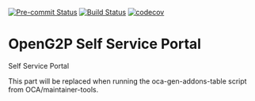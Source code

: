 
<!-- /!\ Non OCA Context : Set here the badge of your runbot / runboat instance. -->
[![Pre-commit Status](https://github.com/OpenG2P/openg2p-self-service-portal/actions/workflows/pre-commit.yml/badge.svg?branch=15.0)](https://github.com/OpenG2P/openg2p-self-service-portal/actions/workflows/pre-commit.yml?query=branch%3A15.0)
[![Build Status](https://github.com/OpenG2P/openg2p-self-service-portal/actions/workflows/test.yml/badge.svg?branch=15.0)](https://github.com/OpenG2P/openg2p-self-service-portal/actions/workflows/test.yml?query=branch%3A15.0)
[![codecov](https://codecov.io/gh/OpenG2P/openg2p-self-service-portal/branch/15.0/graph/badge.svg)](https://codecov.io/gh/OpenG2P/openg2p-self-service-portal)
<!-- /!\ Non OCA Context : Set here the badge of your translation instance. -->

<!-- /!\ do not modify above this line -->

# OpenG2P Self Service Portal

Self Service Portal

<!-- /!\ do not modify below this line -->

<!-- prettier-ignore-start -->

[//]: # (addons)

This part will be replaced when running the oca-gen-addons-table script from OCA/maintainer-tools.

[//]: # (end addons)

<!-- prettier-ignore-end -->

<!-- /!\ Non OCA Context : Set here the full description of your organization. -->
